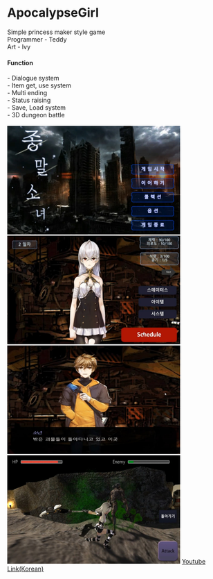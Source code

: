 # ApocalypseGirl
Simple princess maker style game<br>
Programmer - Teddy<br>
Art - Ivy<br>
<H4>Function</H4>
- Dialogue system<br>
- Item get, use system<br>
- Multi ending<br>
- Status raising<br>
- Save, Load system<br>
- 3D dungeon battle<br><br>

<img src="https://github.com/TeddyUm/ApocalypseGirl/blob/main/1676963429470.jpg" width="400" height="250">
<img src="https://github.com/TeddyUm/ApocalypseGirl/blob/main/1676963618533.jpg" width="400" height="250">
<img src="https://github.com/TeddyUm/ApocalypseGirl/blob/main/1676963590172.jpg" width="400" height="250">
<img src="https://github.com/TeddyUm/ApocalypseGirl/blob/main/1676963395254.jpg" width="400" height="250">
<a href="https://youtu.be/1kAjT269UP4">Youtube Link(Korean)</a>

